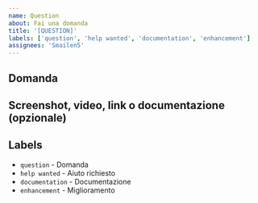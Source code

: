 ```yaml
---
name: Question
about: Fai una domanda
title: '[QUESTION]'
labels: ['question', 'help wanted', 'documentation', 'enhancement']
assignees: 'Smailen5'
---
```


## Domanda

<!-- Poni la tua domanda -->

## Screenshot, video, link o documentazione (opzionale)

<!-- Qualsiasi altra cosa trovi utile da aggiungere -->

## Labels

<!-- Aggiungi i labels appropriati ed elimina questa sezione -->

- `question` - Domanda
- `help wanted` - Aiuto richiesto
- `documentation` - Documentazione
- `enhancement` - Miglioramento
